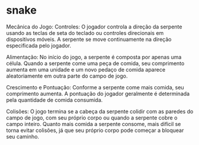 # snake
Mecânica do Jogo:
Controles: O jogador controla a direção da serpente usando as teclas de seta do teclado ou controles direcionais em dispositivos móveis. A serpente se move continuamente na direção especificada pelo jogador.

Alimentação: No início do jogo, a serpente é composta por apenas uma célula. Quando a serpente come uma peça de comida, seu comprimento aumenta em uma unidade e um novo pedaço de comida aparece aleatoriamente em outra parte do campo de jogo.

Crescimento e Pontuação: Conforme a serpente come mais comida, seu comprimento aumenta. A pontuação do jogador geralmente é determinada pela quantidade de comida consumida.

Colisões: O jogo termina se a cabeça da serpente colidir com as paredes do campo de jogo, com seu próprio corpo ou quando a serpente cobre o campo inteiro. Quanto mais comida a serpente consome, mais difícil se torna evitar colisões, já que seu próprio corpo pode começar a bloquear seu caminho.
